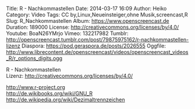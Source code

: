 Title: R - Nachkommastellen
Date: 2014-03-17 16:09
Author: Heiko
Category: Video
Tags: CC by,Linux,Neueinsteiger,ohne Musik,screencast,R
Slug: R_Nachkommastellen
Album: https://www.openscreencast.de
Duration: 189000
License: http://creativecommons.org/licenses/by/4.0/
Youtube: BoaN26YMrjo
Vimeo: 132217982
Tumblr: http://openscreencast.tumblr.com/post/79875975162/r-nachkommastellen-lizenz
Diaspora: https://pod.geraspora.de/posts/2026555
Oggfile: http://www.librecontent.de/openscreencast/videos/openscreencast_videos_R/r_options_digits.ogg

R - Nachkommastellen  
Lizenz: <http://creativecommons.org/licenses/by/4.0/>  
  
<http://www.r-project.org>  
<http://de.wikibooks.org/wiki/GNU_R>  
<http://de.wikipedia.org/wiki/Dezimaltrennzeichen>


